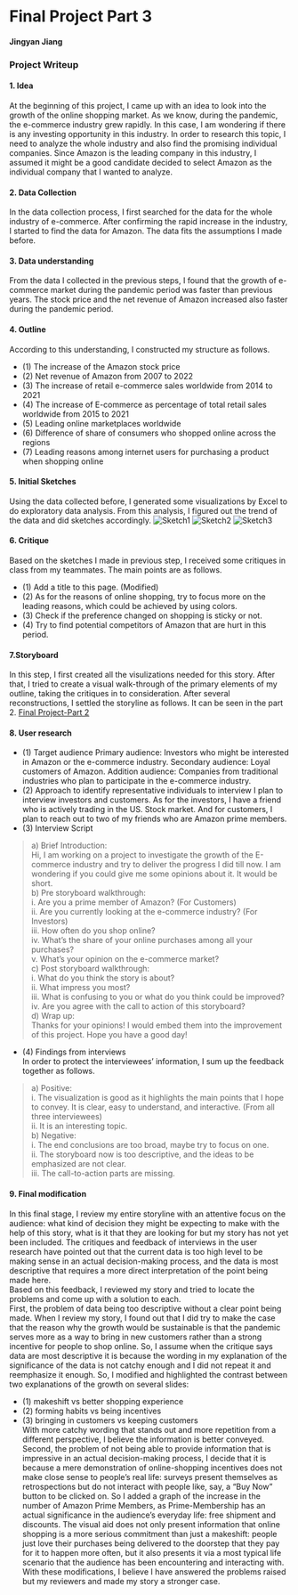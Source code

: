 # Final Project Part 3
#### Jingyan Jiang

### Project Writeup
#### 1. Idea
At the beginning of this project, I came up with an idea to look into the growth of the online shopping market. As we know, during the pandemic, the e-commerce industry grew rapidly. In this case, I am wondering if there is any investing opportunity in this industry. In order to research this topic, I need to analyze the whole industry and also find the promising individual companies. Since Amazon is the leading company in this industry, I assumed it might be a good candidate decided to select Amazon as the individual company that I wanted to analyze.  

#### 2. Data Collection
In the data collection process, I first searched for the data for the whole industry of e-commerce. After confirming the rapid increase in the industry, I started to find the data for Amazon. The data fits the assumptions I made before.  

#### 3. Data understanding
From the data I collected in the previous steps, I found that the growth of e-commerce market during the pandemic period was faster than previous years. The stock price and the net revenue of Amazon increased also faster during the pandemic period.   

#### 4. Outline
According to this understanding, I constructed my structure as follows.  
- (1) The increase of the Amazon stock price  
- (2) Net revenue of Amazon from 2007 to 2022  
- (3) The increase of retail e-commerce sales worldwide from 2014 to 2021  
- (4) The increase of E-commerce as percentage of total retail sales worldwide from 2015 to 2021  
- (5) Leading online marketplaces worldwide  
- (6) Difference of share of consumers who shopped online across the regions  
- (7) Leading reasons among internet users for purchasing a product when shopping online   

#### 5. Initial Sketches
Using the data collected before, I generated some visualizations by Excel to do exploratory data analysis. From this analysis, I figured out the trend of the data and did sketches accordingly.
![Sketch1](https://github.com/jingyanjiang/Jiang-portfolio-TSD-course/raw/main/Final_Project/Sketch1.jpg)
![Sketch2](https://github.com/jingyanjiang/Jiang-portfolio-TSD-course/raw/main/Final_Project/Skech2.jpg)
![Sketch3](https://github.com/jingyanjiang/Jiang-portfolio-TSD-course/raw/main/Final_Project/Sketch3.jpg)

#### 6. Critique
Based on the sketches I made in previous step, I received some critiques in class from my teammates. The main points are as follows.   
- (1)	Add a title to this page. (Modified)  
- (2)	As for the reasons of online shopping, try to focus more on the leading reasons, which could be achieved by using colors.  
- (3)	Check if the preference changed on shopping is sticky or not.  
- (4)	Try to find potential competitors of Amazon that are hurt in this period.  
 
#### 7.Storyboard
In this step, I first created all the visulizations needed for this story. After that, I tried to create a visual walk-through of the primary elements of my outline, taking the critiques in to consideration. After several reconstructions, I settled the storyline as follows. It can be seen in the part 2. [Final Project-Part 2](/Final_Project/Final_Project_Part2_Jingyan_Jiang.md) 

#### 8. User research
- (1)	Target audience
      Primary audience: Investors who might be interested in Amazon or the e-commerce industry.
      Secondary audience: Loyal customers of Amazon.
      Addition audience: Companies from traditional industries who plan to participate in the e-commerce industry.
- (2)	Approach to identify representative individuals to interview
      I plan to interview investors and customers. As for the investors, I have a friend who is actively trading in the US. Stock market. And for customers, I plan       to reach out to two of my friends who are Amazon prime members.
- (3)	Interview Script
> a)	Brief Introduction:   
      Hi, I am working on a project to investigate the growth of the E-commerce industry and try to deliver the progress I did till now. I am wondering if you could       give me some opinions about it. It would be short.    
> b) Pre storyboard walkthrough:  
      i. Are you a prime member of Amazon? (For Customers)  
      ii. Are you currently looking at the e-commerce industry? (For Investors)  
      iii. How often do you shop online?  
      iv.	What’s the share of your online purchases among all your purchases?  
      v.	What’s your opinion on the e-commerce market?  
> c) Post storyboard walkthrough:  
      i. What do you think the story is about?  
      ii. What impress you most?  
      iii. What is confusing to you or what do you think could be improved?  
      iv. Are you agree with the call to action of this storyboard?  
> d) Wrap up:  
      Thanks for your opinions! I would embed them into the improvement of this project. Hope you have a good day!  
- (4)	Findings from interviews  
      In order to protect the interviewees’ information, I sum up the feedback together as follows.  
> a) Positive:  
      i. The visualization is good as it highlights the main points that I hope to convey. It is clear, easy to understand, and interactive. (From all three                  interviewees)  
      ii. It is an interesting topic.  
> b) Negative:    
      i.	The end conclusions are too broad, maybe try to focus on one.  
      ii.	The storyboard now is too descriptive, and the ideas to be emphasized are not clear.  
      iii.	The call-to-action parts are missing.  

#### 9.	Final modification  
In this final stage, I review my entire storyline with an attentive focus on the audience: what kind of decision they might be expecting to make with the help of this story, what is it that they are looking for but my story has not yet been included. The critiques and feedback of interviews in the user research have pointed out that the current data is too high level to be making sense in an actual decision-making process, and the data is most descriptive that requires a more direct interpretation of the point being made here.   
Based on this feedback, I reviewed my story and tried to locate the problems and come up with a solution to each.  
First, the problem of data being too descriptive without a clear point being made. When I review my story, I found out that I did try to make the case that the reason why the growth would be sustainable is that the pandemic serves more as a way to bring in new customers rather than a strong incentive for people to shop online. So, I assume when the critique says data are most descriptive it is because the wording in my explanation of the significance of the data is not catchy enough and I did not repeat it and reemphasize it enough. So, I modified and highlighted the contrast between two explanations of the growth on several slides:   
- (1) makeshift vs better shopping experience  
- (2) forming habits vs being incentives  
- (3) bringing in customers vs keeping customers  
With more catchy wording that stands out and more repetition from a different perspective, I believe the information is better conveyed.   
Second, the problem of not being able to provide information that is impressive in an actual decision-making process, I decide that it is because a mere demonstration of online-shopping incentives does not make close sense to people’s real life: surveys present themselves as retrospections but do not interact with people like, say, a “Buy Now” button to be clicked on. So I added a graph of the increase in the number of Amazon Prime Members, as Prime-Membership has an actual significance in the audience’s everyday life: free shipment and discounts. The visual aid does not only present information that online shopping is a more serious commitment than just a makeshift: people just love their purchases being delivered to the doorstep that they pay for it to happen more often, but it also presents it via a most typical life scenario that the audience has been encountering and interacting with.   
With these modifications, I believe I have answered the problems raised but my reviewers and made my story a stronger case.   


